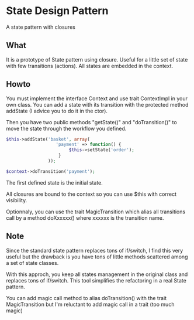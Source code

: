 # State Design Pattern

A state pattern with closures

## What

It is a prototype of State pattern using closure. Useful for a little set of state
with few transitions (actions). All states are embedded in the context.

## Howto

You must implement the interface Context and use trait ContextImpl in your own
class. You can add a state with its transition with the protected method addState (I
advice you to do it in the ctor).

Then you have two public methods "getState()" and "doTransition()" to move the state
through the workflow you defined.

```php
$this->addState('basket', array(
                   'payment' => function() {
                        $this->setState('order');
                    }
                ));

$context->doTransition('payment');             
```

The first defined state is the initial state.

All closures are bound to the context so you can use $this with correct visibility.

Optionnaly, you can use the trait MagicTransition which alias all transitions call
by a method doXxxxxx() where xxxxxx is the transition name. 

## Note

Since the standard state pattern replaces tons of if/switch, I find this very useful but 
the drawback is you have tons of little methods scattered among a set of state classes.

With this approch, you keep all states management in the original class and replaces
tons of if/switch. This tool simplifies the refactoring in a real State pattern.

You can add magic call method to alias doTransition() with the trait MagicTransition
but I'm reluctant to add magic call in a trait (too much magic)
